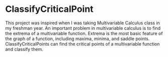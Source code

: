 ClassifyCriticalPoint
=====================

This project was inspired when I was taking Multivariable Calculus class in my freshman year. An important problem in multivariable calculus is to find the extrema of a multivariable function. Extrema is the most basic feature of the graph of a function, including maxima, minima, and saddle points. ClassifyCriticalPoints can find the critical points of a multivariable function and classify them. 
